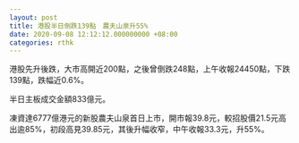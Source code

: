 ```yaml
---
layout: post
title: 港股半日倒跌139點　農夫山泉升55%
date: 2020-09-08 12:12:12.000000000 +08:00
categories: rthk
---
```


港股先升後跌，大市高開近200點，之後曾倒跌248點，上午收報24450點，下跌139點，跌幅近0.6%。

半日主板成交金額833億元。

凍資達6777億港元的新股農夫山泉首日上市，開市報39.8元，較招股價21.5元高出逾85%，初段高見39.85元，其後升幅收窄，中午收報33.3元，升55%。
